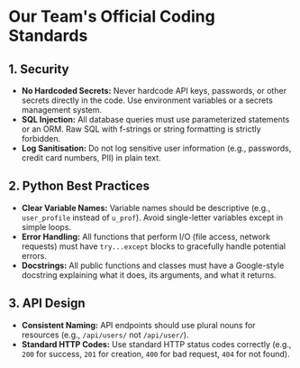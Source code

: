# Our Team's Official Coding Standards

## 1. Security
- **No Hardcoded Secrets:** Never hardcode API keys, passwords, or other secrets directly in the code. Use environment variables or a secrets management system.
- **SQL Injection:** All database queries must use parameterized statements or an ORM. Raw SQL with f-strings or string formatting is strictly forbidden.
- **Log Sanitisation:** Do not log sensitive user information (e.g., passwords, credit card numbers, PII) in plain text.

## 2. Python Best Practices
- **Clear Variable Names:** Variable names should be descriptive (e.g., `user_profile` instead of `u_prof`). Avoid single-letter variables except in simple loops.
- **Error Handling:** All functions that perform I/O (file access, network requests) must have `try...except` blocks to gracefully handle potential errors.
- **Docstrings:** All public functions and classes must have a Google-style docstring explaining what it does, its arguments, and what it returns.

## 3. API Design
- **Consistent Naming:** API endpoints should use plural nouns for resources (e.g., `/api/users/` not `/api/user/`).
- **Standard HTTP Codes:** Use standard HTTP status codes correctly (e.g., `200` for success, `201` for creation, `400` for bad request, `404` for not found).
